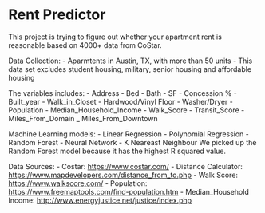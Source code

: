 # Rent Predictor

This project is trying to figure out whether your apartment rent is reasonable based on 4000+ data from CoStar.

Data Collection:
    - Aparmtents in Austin, TX, with more than 50 units
    - This data set excludes student housing, military, senior housing and affordable housing
    
The variables includes:
    - Address
    - Bed
    - Bath
    - SF
    - Concession %
    - Built_year
    - Walk_in_Closet
    - Hardwood/Vinyl Floor
    - Washer/Dryer
    - Population
    - Median_Household_Income
    - Walk_Score
    - Transit_Score
    - Miles_From_Domain
    _ Miles_From_Downtown

Machine Learning models:
    - Linear Regression
    - Polynomial Regression
    - Random Forest
    - Neural Network
    - K Neareast Neighbour
We picked up the Random Forest model because it has the highest R squared value.

Data Sources:
    - Costar: https://www.costar.com/
    - Distance Calculator: https://www.mapdevelopers.com/distance_from_to.php
    - Walk Score: https://www.walkscore.com/
    - Population: https://www.freemaptools.com/find-population.htm
    - Median_Household Income: http://www.energyjustice.net/justice/index.php
